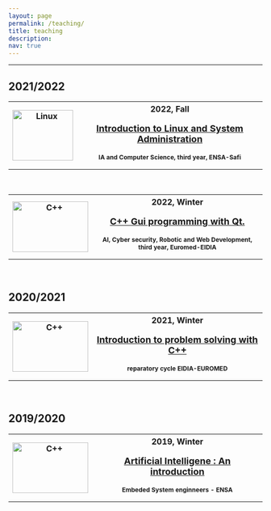 ```yaml
---
layout: page
permalink: /teaching/
title: teaching
description: 
nav: true
---
```


------------

## 2021/2022

<div id="rcorners">
<table>
<th>
 <img src="{{ site.baserul}} {{ site.url }}/assets/img/Tux.svg.png" alt="Linux" width="120" height="100"> 
</th>
<th> <b>2022, Fall</b><br>
<p style="font-size:18px">
    <a href='{{ baseurl }}/GIIA24/'>
    Introduction to Linux and System Administration
    </a> 
</p>
<p style="font-size:12px">IA and Computer Science, third
year, ENSA-Safi</p>
</th>
</table>
</div>
<br>
<div id="rcorners">
<table>
<th>
 <img src="{{ site.baserul}} {{ site.url }}/assets/img/qt_logo.png" alt="C++" width="150" height="100"> 
</th>
<th> <b>2022, Winter</b><br>
<p style="font-size:18px">
    <a href='{{ baseurl }}/CS311/'>
C++ Gui programming with Qt.
    </a> 
</p>
<p style="font-size:12px">AI, Cyber security, Robotic and Web Development, third
year, Euromed-EIDIA</p>
</th>
</table>
</div>
<br>


## 2020/2021
<div id="rcorners">
<table>
<th>
 <img src="{{ site.baserul}} {{ site.url }}/assets/img/c++_course_img.png" alt="C++" width="150" height="100"> 
</th>
<th> <b>2021, Winter</b><br>
<p style="font-size:18px">
    <a href='{{ baseurl }}/CS221/'>
Introduction to problem solving with C++
    </a> 
</p>
<p style="font-size:12px">reparatory cycle EIDIA-EUROMED</p>
</th>
</table>
</div>
<br>


## 2019/2020
<div id="rcorners">
<table>
<th>
 <img src="{{ site.baserul}} {{ site.url }}/assets/img/course_ai_ensa.jpg" alt="C++" width="150" height="100"> 
</th>
<th> <b>2019, Winter</b><br>
<p style="font-size:18px">
    <a href='{{ baseurl }}/courseai/'>
Artificial Intelligene : An introduction
    </a> 
</p>
<p style="font-size:12px">Embeded System enginneers - ENSA </p>
</th>
</table>
</div>
<br>






